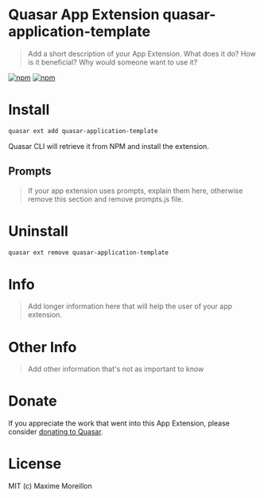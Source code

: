 # Quasar App Extension quasar-application-template

> Add a short description of your App Extension. What does it do? How is it beneficial? Why would someone want to use it?

[![npm](https://img.shields.io/npm/v/quasar-app-extension-quasar-application-template.svg?label=quasar-app-extension-quasar-application-template)](https://www.npmjs.com/package/quasar-app-extension-quasar-application-template)
[![npm](https://img.shields.io/npm/dt/quasar-app-extension-quasar-application-template.svg)](https://www.npmjs.com/package/quasar-app-extension-quasar-application-template)

# Install
```bash
quasar ext add quasar-application-template
```
Quasar CLI will retrieve it from NPM and install the extension.

## Prompts

> If your app extension uses prompts, explain them here, otherwise remove this section and remove prompts.js file.

# Uninstall
```bash
quasar ext remove quasar-application-template
```

# Info
> Add longer information here that will help the user of your app extension.

# Other Info
> Add other information that's not as important to know

# Donate
If you appreciate the work that went into this App Extension, please consider [donating to Quasar](https://donate.quasar.dev).

# License
MIT (c) Maxime Moreillon
